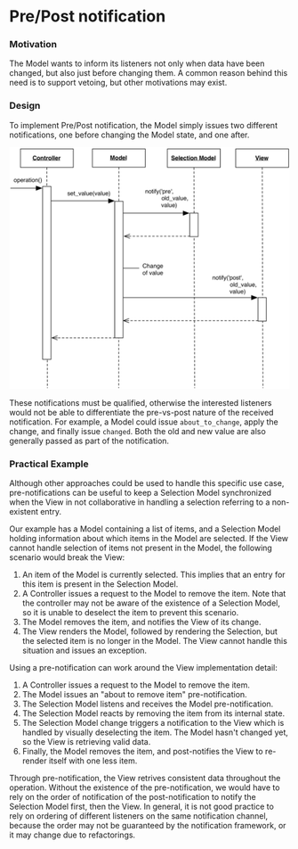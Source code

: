 # Pre/Post notification

### Motivation

The Model wants to inform its listeners not only when data have been changed,
but also just before changing them. A common reason behind this need is to support
vetoing, but other motivations may exist.

### Design

To implement Pre/Post notification, the Model simply issues two different
notifications, one before changing the Model state, and one after.

<p align="center">
    <img src="images/pre_post_notification/pre_post_notification.png">
</p>

These notifications must be qualified, otherwise the interested listeners
would not be able to differentiate the pre-vs-post nature of the received 
notification.  For example, a Model could issue ``about_to_change``, apply the
change, and finally issue ``changed``.  Both the old and new value are also
generally passed as part of the notification.

### Practical Example

Although other approaches could be used to handle this specific use case,
pre-notifications can be useful to keep a Selection Model synchronized when
the View in not collaborative in handling a selection referring to a
non-existent entry.

Our example has a Model containing a list of items, and a Selection Model 
holding information about which items in the Model are selected. 
If the View cannot handle selection of items not present in the Model,
the following scenario would break the View:

1. An item of the Model is currently selected. This implies that an entry 
   for this item is present in the Selection Model.
2. A Controller issues a request to the Model to remove the item. Note that the
   controller may not be aware of the existence of a Selection Model, so it is
   unable to deselect the item to prevent this scenario.
3. The Model removes the item, and notifies the View of its change.
4. The View renders the Model, followed by rendering the Selection, but 
   the selected item is no longer in the Model. The View cannot handle 
   this situation and issues an exception.

Using a pre-notification can work around the View implementation detail:

1. A Controller issues a request to the Model to remove the item.
2. The Model issues an "about to remove item" pre-notification.
3. The Selection Model listens and receives the Model pre-notification.
4. The Selection Model reacts by removing the item from its internal state.
5. The Selection Model change triggers a notification to the View which is handled
   by visually deselecting the item. The Model hasn't changed yet, so the 
   View is retrieving valid data.
6. Finally, the Model removes the item, and post-notifies the View to 
   re-render itself with one less item.

Through pre-notification, the View retrives consistent data throughout the
operation.  Without the existence of the pre-notification, we would have to
rely on the order of notification of the post-notification to notify the
Selection Model first, then the View. In general, it is not good practice to
rely on ordering of different listeners on the same notification channel,
because the order may not be guaranteed by the notification framework, or it
may change due to refactorings.




